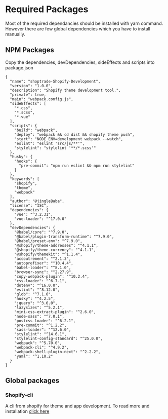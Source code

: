 
# Required Packages

Most of the required dependancies should be installed with yarn command. However there are few global dependencies which you have to install manually.

<div class="block-space"></div>

## NPM Packages 

Copy the dependencies, devDependencies, sideEffects and scripts into package.json

```
{
  "name": "shoptrade-Shopify-Development",
  "version": "1.0.0",
  "description": "Shopify theme development tool.",
  "private": true,
  "main": "webpack.config.js",
  "sideEffects": [
    "*.css",
    "*.scss",
    "*.vue"
  ],
  "scripts": {
    "build": "webpack",
    "deploy": "webpack && cd dist && shopify theme push",
    "start": "NODE_ENV=development webpack --watch",
    "eslint": "eslint 'src/js/**'",
    "stylelint": "stylelint '**/*.scss'"
  },
  "husky": {
    "hooks": {
      "pre-commit": "npm run eslint && npm run stylelint"
    }
  },
  "keywords": [
    "shopify",
    "theme",
    "webpack"
  ],
  "author": "@jingleBaba",
  "license": "ISC",
  "dependencies": {
    "vue": "^3.2.31",
    "vue-loader": "^17.0.0"
  },
  "devDependencies": {
    "@babel/core": "^7.9.0",
    "@babel/plugin-transform-runtime": "^7.9.0",
    "@babel/preset-env": "^7.9.0",
    "@shopify/theme-addresses": "^4.1.1",
    "@shopify/theme-currency": "^4.1.1",
    "@shopify/themekit": "^1.1.4",
    "accoutrement": "^2.1.3",
    "autoprefixer": "^10.4.4",
    "babel-loader": "^8.1.0",
    "browser-sync": "^2.27.9",
    "copy-webpack-plugin": "^10.2.4",
    "css-loader": "^6.7.1",
    "dotenv": "^16.0.0",
    "eslint": "^8.12.0",
    "glob": "^7.1.6",
    "husky": "^4.2.5",
    "jquery": "^3.6.0",
    "lazysizes": "^5.2.1",
    "mini-css-extract-plugin": "^2.6.0",
    "node-sass": "^7.0.1",
    "postcss-loader": "^6.2.1",
    "pre-commit": "^1.2.2",
    "sass-loader": "^12.6.0",
    "stylelint": "^14.6.1",
    "stylelint-config-standard": "^25.0.0",
    "webpack": "^5.70.0",
    "webpack-cli": "^4.9.2",
    "webpack-shell-plugin-next": "^2.2.2",
    "yaml": "^1.10.2"
  }
}

```
<div class="block-space"></div>

## Global packages

### Shopify-cli

A cli from shopify for theme and app development. 
To read more and installation [click here](https://shopify.dev/docs/themes/tools/cli)
